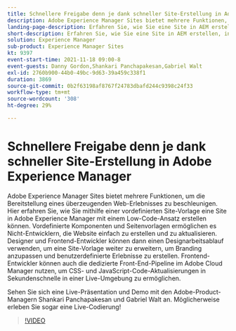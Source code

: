 ```yaml
---
title: Schnellere Freigabe denn je dank schneller Site-Erstellung in Adobe Experience Manager
description: Adobe Experience Manager Sites bietet mehrere Funktionen, um die Bereitstellung eines überzeugenden Web-Erlebnisses zu beschleunigen. Hier erfahren Sie, wie Sie mithilfe einer vordefinierten Site-Vorlage eine Site in Adobe Experience Manager mit einem Low-Code-Ansatz erstellen können. Vordefinierte Komponenten und Seitenvorlagen ermöglichen es Nicht-Entwicklern, die Website einfach zu erstellen und zu aktualisieren. Designer und Frontend-Entwickler können dann einen Designarbeitsablauf verwenden, um eine Site-Vorlage weiter zu erweitern, um Branding anzupassen und benutzerdefinierte Erlebnisse zu erstellen. Frontend-Entwickler können auch die dedizierte Front-End-Pipeline im Adobe Cloud Manager nutzen, um CSS- und JavaScript-Code-Aktualisierungen in Sekundenschnelle in einer Live-Umgebung zu ermöglichen.
landing-page-description: Erfahren Sie, wie Sie eine Site in AEM erstellen, indem Sie eine vordefinierte Site-Vorlage verwenden, die es Nicht-Entwicklern ermöglicht, die Site einfach zu erstellen und zu aktualisieren.
short-description: Erfahren Sie, wie Sie eine Site in AEM erstellen, indem Sie eine vordefinierte Site-Vorlage verwenden, die es Nicht-Entwicklern ermöglicht, die Site einfach zu erstellen und zu aktualisieren.
solution: Experience Manager
sub-product: Experience Manager Sites
kt: 9397
event-start-time: 2021-11-18 09:00-8
event-guests: Danny Gordon,Shankari Panchapakesan,Gabriel Walt
exl-id: 2760b900-44b0-49bc-9d63-39a459c338f1
duration: 3869
source-git-commit: 0b2f63198af8767f24783dbafd244c9398c24f33
workflow-type: tm+mt
source-wordcount: '308'
ht-degree: 29%

---
```


# Schnellere Freigabe denn je dank schneller Site-Erstellung in Adobe Experience Manager

Adobe Experience Manager Sites bietet mehrere Funktionen, um die Bereitstellung eines überzeugenden Web-Erlebnisses zu beschleunigen. Hier erfahren Sie, wie Sie mithilfe einer vordefinierten Site-Vorlage eine Site in Adobe Experience Manager mit einem Low-Code-Ansatz erstellen können. Vordefinierte Komponenten und Seitenvorlagen ermöglichen es Nicht-Entwicklern, die Website einfach zu erstellen und zu aktualisieren. Designer und Frontend-Entwickler können dann einen Designarbeitsablauf verwenden, um eine Site-Vorlage weiter zu erweitern, um Branding anzupassen und benutzerdefinierte Erlebnisse zu erstellen. Frontend-Entwickler können auch die dedizierte Front-End-Pipeline im Adobe Cloud Manager nutzen, um CSS- und JavaScript-Code-Aktualisierungen in Sekundenschnelle in einer Live-Umgebung zu ermöglichen.

Sehen Sie sich eine Live-Präsentation und Demo mit den Adobe-Product-Managern Shankari Panchapakesan und Gabriel Walt an. Möglicherweise erleben Sie sogar eine Live-Codierung!

>[!VIDEO](https://video.tv.adobe.com/v/338798/?quality=12&learn=on)

